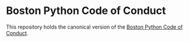 Boston Python Code of Conduct
=============================

This repository holds the canonical version of the [Boston Python Code of Conduct](code_of_conduct.md).
